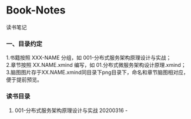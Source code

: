 # Book-Notes
读书笔记

### 一、目录约定
  1.书籍按照 XXX-NAME 分组，如 001-分布式服务架构原理设计与实战；</br>
  2.章节按照 XX.NAME.xmind 编写，如 01.分布式微服务架构设计原理.xmind；</br>
  3.脑图图片存于XX.NAME.xmind同目录下png目录下，命名和章节脑图相对应，便于提前预览。
### 读书目录
  1. 001-分布式服务架构原理设计与实战  20200316 - 
